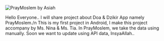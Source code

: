 ![PrayMoslem by Asiah](https://github.com/asiahh278/PrayMoslem/assets/129921273/968ef734-bf30-4b25-bc6d-728958a35225)

Hello Everyone..
I will share project about Doa & Dzikir App namely PrayMoslem./n
This is my first project in Android, I make this project accompany by Ms. Nina & Ms. Tia.
In PrayMoslem, we take the data using manually. Soon we want to update using API data, InsyaAllah..

